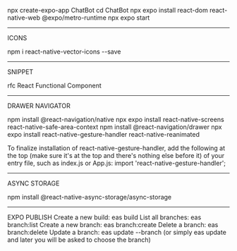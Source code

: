 npx create-expo-app ChatBot
cd ChatBot
npx expo install react-dom react-native-web @expo/metro-runtime
npx expo start

---

ICONS

npm i react-native-vector-icons --save

---

SNIPPET

rfc React Functional Component

---

DRAWER NAVIGATOR

npm install @react-navigation/native
npx expo install react-native-screens react-native-safe-area-context
npm install @react-navigation/drawer
npx expo install react-native-gesture-handler react-native-reanimated

To finalize installation of react-native-gesture-handler, add the following at the top (make sure it's at the top and there's nothing else before it) of your entry file, such as index.js or App.js:
import 'react-native-gesture-handler';

---

ASYNC STORAGE

npm install @react-native-async-storage/async-storage

---

EXPO PUBLISH
Create a new build: eas build
List all branches: eas branch:list
Create a new branch: eas branch:create <branch-name>
Delete a branch: eas branch:delete <branch-name>
Update a branch: eas update --branch <branch-name> (or simply eas update and later you will be asked to choose the branch)
